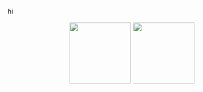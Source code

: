 hi
<p align="center">
	<img height=125 src="https://github-readme-stats-zeta-umber-58.vercel.app/api/wakatime?username=gursh&api_domain=wakapi.server.gursheys.com&theme=dracula&custom_title=Last%207%20Days&layout=compact&range=last_7_days&langs_count=8&hide_progress=true&hide_border=true" />
	<img height=125 src="https://github-readme-stats-zeta-umber-58.vercel.app/api?username=gursheyss&card_width=330&show_icons=true&text_bold=false&theme=dracula&locale=en&count_private=true&hide_rank=true&hide=issues,contribs&card_width=450&hide_border=true&custom_title=Github%20Stats" />
</p>
